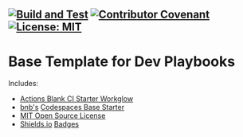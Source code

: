 [![Build and Test](https://github.com/devplaybooks/base/actions/workflows/CI.yml/badge.svg)](https://github.com/devplaybooks/base/actions/workflows/CI.yml)
[![Contributor Covenant](https://img.shields.io/badge/Contributor%20Covenant-2.1-4baaaa.svg)](CODE_OF_CONDUCT.md)
[![License: MIT](https://img.shields.io/badge/License-MIT-yellow.svg)](https://opensource.org/licenses/MIT)
-
# Base Template for Dev Playbooks

Includes:

* [Actions Blank CI Starter Workglow](https://github.com/actions/starter-workflows/blob/main/ci/blank.yml)
* [bnb's](https://github.com/bnb) [Codespaces Base Starter](https://github.com/codespaces-examples/base)
* [MIT Open Source License](https://opensource.org/licenses/MIT)
* [Shields.io](https://shields.io/) [Badges](https://github.com/badges/shields)
